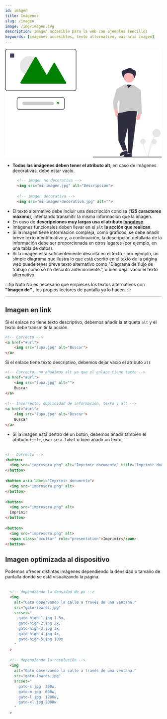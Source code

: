 ```yaml
---
id: imagen
title: Imágenes
slug: /imagen
image: /img/imagen.svg
description: Imagen accesible para la web con ejemplos sencillos
keywords: [imágenes accesibles, texto alternativo, wai-aria imagen]
---
```


<img src="/img/imagen.svg" alt="" />

- **Todas las imágenes deben tener el atributo alt**, en caso de imágenes decorativas, debe estar vacío.
  ```html
    <!-- imagen no decorativa -->
    <img src="mi-imagen.jpg" alt="Descripción">

    <!-- imagen decorativa -->
    <img src="mi-imagen-decorativa.jpg" alt="">
  ```
- El texto alternativo debe incluir una descripción concisa (**125 caracteres máximo**), intentando transmitir la misma información que la imagen.
- En caso de **descripciones muy largas usa el atributo [longdesc](https://www.w3.org/TR/WCAG20-TECHS/H45.html).**
- Imágenes funcionales deben llevar en el `alt` **la acción que realizan**.
- Si la imagen tiene información compleja, como gráficos, se debe añadir breve texto identificativo y, a continuación, la descripción detallada de la información debe ser proporcionada en otros lugares (por ejemplo, en una tabla de datos).
- Si la imagen está suficientemente descrita en el texto - por ejemplo, un simple diagrama que ilustra lo que está escrito en el texto de la página web puede tener breve texto alternativo como "Diagrama de flujo de trabajo como se ha descrito anteriormente.”, o bien dejar vacío el texto alternativo.

:::tip Nota
No es necesario que empieces los textos alternativos con **"Imagen de"** , los propios lectores de pantalla ya lo hacen.
:::

<!--
## Imagen en botón
-->
---

## Imagen en link

Si el enlace no tiene texto descriptivo, debemos añadir la etiqueta `alt` y el texto debe transmitir la acción.
```html
<!-- Correcto -->
<a href="#url">
    <img src="lupa.jpg" alt="Buscar">
</a>
```

Si el enlace tiene texto descriptivo, debemos dejar vacío el atributo `alt`
```html
<!-- Correcto, no añadimos alt ya que el enlace tiene texto -->
<a href="#url">
    <img src="lupa.jpg" alt="">
    Buscar
</a>

<!-- Incorrecto, duplicidad de información, texto y alt -->
<a href="#url">
    <img src="lupa.jpg" alt="Buscar">
    Buscar
</a>
```

- Si la imagen está dentro de un botón, debemos añadir también el atributo `title`, usar `aria-label` o bien añadir un texto.
```html

<!-- Correcto -->
<button>
  <img src="impresora.png" alt="Imprimir documento" title="Imprimir documento">
</button>

<button aria-label="Imprimir documento">
  <img src="impresora.png" alt>
</button>

<button>
  <img src="impresora.png" alt>
  Imprimir
</button>

<button>
  <img src="impresora.png" alt>
  <span class="ocultar" role="presentation">Imprimir</span>
</button>
```

## Imagen optimizada al dispositivo

Podemos ofrecer distintas imágenes dependiendo la densidad o tamaño de pantalla donde se está visualizando la página.



```html

  <!-- dependiendo la densidad de px -->
  <img 
    alt="Gato observando la calle a través de una ventana."
    src="gato-lowres.jpg"
    srcset="
      gato-high-1.jpg 1.5x,
      gato-high-2.jpg 2x,
      gato-high-3.jpg 3x,
      gato-high-4.jpg 4x,
      gato-high-5.jpg 100x
    "
  >

  <!-- dependiendo la resolución -->
  <img 
    alt="Gato observando la calle a través de una ventana."
    src="gato-lowres.jpg"
    srcset="
      gato-s.jpg  300w,
      gato-m.jpg  600w,
      gato-l.jpg  1200w,
      gato-xl.jpg 2000w
    "
  >  
```